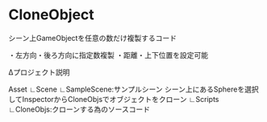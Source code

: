 # CloneObject

シーン上GameObjectを任意の数だけ複製するコード

・左方向・後ろ方向に指定数複製
・距離・上下位置を設定可能

Δプロジェクト説明


Asset
∟Scene
 ∟SampleScene:サンプルシーン シーン上にあるSphereを選択してInspectorからCloneObjsでオブジェクトをクローン
∟Scripts
 ∟CloneObjs:クローンする為のソースコード
 
 
